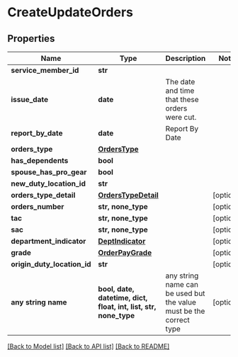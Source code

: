 # CreateUpdateOrders


## Properties
Name | Type | Description | Notes
------------ | ------------- | ------------- | -------------
**service_member_id** | **str** |  | 
**issue_date** | **date** | The date and time that these orders were cut. | 
**report_by_date** | **date** | Report By Date | 
**orders_type** | [**OrdersType**](OrdersType.md) |  | 
**has_dependents** | **bool** |  | 
**spouse_has_pro_gear** | **bool** |  | 
**new_duty_location_id** | **str** |  | 
**orders_type_detail** | [**OrdersTypeDetail**](OrdersTypeDetail.md) |  | [optional] 
**orders_number** | **str, none_type** |  | [optional] 
**tac** | **str, none_type** |  | [optional] 
**sac** | **str, none_type** |  | [optional] 
**department_indicator** | [**DeptIndicator**](DeptIndicator.md) |  | [optional] 
**grade** | [**OrderPayGrade**](OrderPayGrade.md) |  | [optional] 
**origin_duty_location_id** | **str** |  | [optional] 
**any string name** | **bool, date, datetime, dict, float, int, list, str, none_type** | any string name can be used but the value must be the correct type | [optional]

[[Back to Model list]](../README.md#documentation-for-models) [[Back to API list]](../README.md#documentation-for-api-endpoints) [[Back to README]](../README.md)


